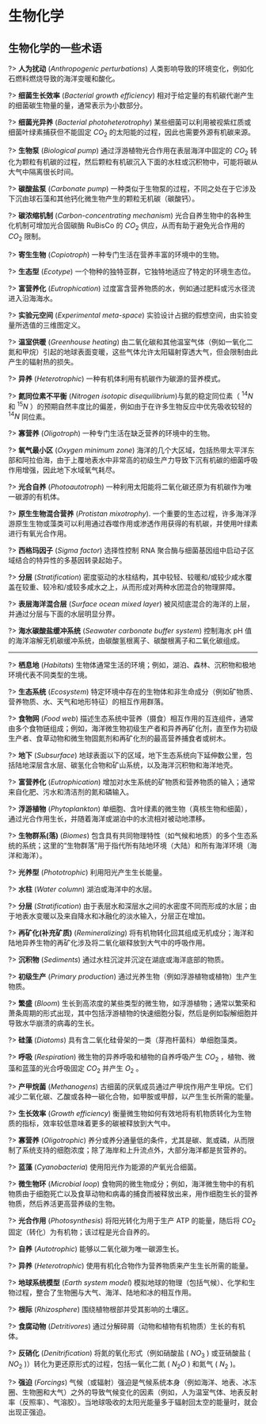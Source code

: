 # 生物化学

## 生物化学的一些术语

?> **人为扰动** (_Anthropogenic perturbations_) 人类影响导致的环境变化，例如化石燃料燃烧导致的海洋变暖和酸化。

?> **细菌生长效率** (_Bacterial growth efficiency_) 相对于给定量的有机碳代谢产生的细菌碳生物量的量，通常表示为小数部分。

?> **细菌光异养** (_Bacterial photoheterotrophy_) 某些细菌可以利用被视紫红质或细菌叶绿素捕获但不能固定 $CO_2$ 的太阳能的过程，因此也需要外源有机碳来源。

?> **生物泵** (_Biological pump_) 通过浮游植物光合作用在表层海洋中固定的 $CO_2$ 转化为颗粒有机碳的过程，然后颗粒有机碳沉入下面的水柱或沉积物中，可能将碳从大气中隔离很长时间。

?> **碳酸盐泵** (_Carbonate pump_) 一种类似于生物泵的过程，不同之处在于它涉及下沉由球石藻和其他钙化微生物产生的颗粒无机碳（碳酸钙）。

?> **碳浓缩机制** (_Carbon-concentrating mechanism_) 光合自养生物中的各种生化机制可增加光合固碳酶 RuBisCo 的 $CO_2$ 供应，从而有助于避免光合作用的 $CO_2$ 限制。

?> **寄生生物** (_Copiotroph_) 一种专门生活在营养丰富的环境中的生物。

?> **生态型** (_Ecotype_) 一个物种的独特亚群，它独特地适应了特定的环境生态位。

?> **富营养化** (_Eutrophication_) 过度富含营养物质的水，例如通过肥料或污水径流进入沿海海水。

?> **实验元空间** (_Experimental meta-space_) 实验设计占据的假想空间，由实验变量所选值的三维图定义。

?> **温室供暖** (_Greenhouse heating_) 由二氧化碳和其他温室气体（例如一氧化二氮和甲烷）引起的地球表面变暖，这些气体允许太阳辐射穿透大气，但会限制由此产生的辐射热的损失。

?> **异养** (_Heterotrophic_) 一种有机体利用有机碳作为碳源的营养模式。

?> **氮同位素不平衡** (_Nitrogen isotopic disequilibrium_)与氮的稳定同位素（ $^{14}N$ 和 $^{15}N$ ）的预期自然丰度比的偏差，例如由于在许多生物反应中优先吸收较轻的 $^{14}N$ 同位素。

?> **寡营养** (_Oligotroph_) 一种专门生活在缺乏营养的环境中的生物。

?> **氧气最小区** (_Oxygen minimum zone_) 海洋的几个大区域，包括热带太平洋东部和阿拉伯海，由于上覆地表水中非常高的初级生产力导致下沉有机碳的细菌呼吸作用增强，因此地下水域氧气耗尽。

?> **光合自养** (_Photoautotroph_) 一种利用太阳能将二氧化碳还原为有机碳作为唯一碳源的有机体。

?> **原生生物混合营养** (_Protistan mixotrophy_). 一个重要的生态过程，许多海洋浮游原生生物或藻类可以利用通过吞噬作用或渗透作用获得的有机碳，并使用叶绿素进行有氧光合作用。

?> **西格玛因子** (_Sigma factor_) 选择性控制 RNA 聚合酶与细菌基因组中启动子区域结合的特异性的多基因转录起始子。

?> **分层** (_Stratification_) 密度驱动的水柱结构，其中较轻、较暖和/或较少咸水覆盖在较重、较冷和/或较多咸水之上，从而形成对两种水团混合的物理屏障。

?> **表层海洋混合层** (_Surface ocean mixed layer_) 被风彻底混合的海洋的上层，并通过分层与下面的水层明显分界。

?> **海水碳酸盐缓冲系统** (_Seawater carbonate buffer system_) 控制海水 pH 值的海洋溶解无机碳缓冲系统，由碳酸氢根离子、碳酸根离子和二氧化碳组成。

---

?> **栖息地** (_Habitats_) 生物体通常生活的环境；例如，湖泊、森林、沉积物和极地环境代表不同类型的生境。

?> **生态系统** (_Ecosystem_) 特定环境中存在的生物体和非生命成分（例如矿物质、营养物质、水、天气和地形特征）的相互作用群落。

?> **食物网** (_Food web_) 描述生态系统中营养（摄食）相互作用的互连组件，通常由多个食物链组成；例如，海洋微生物初级生产者和异养再矿化剂，直至作为初级生产者、食草动物和微生物固氮剂和再矿化剂的最高营养捕食者或树木。

?> **地下** (_Subsurface_) 地球表面以下的区域，地下生态系统向下延伸数公里，包括陆地深层含水层、碳氢化合物和矿山系统，以及海洋沉积物和海洋地壳。

?> **富营养化** (_Eutrophication_) 增加对水生系统的矿物质和营养物质的输入；通常来自化肥、污水和清洁剂的氮和磷输入。

?> **浮游植物** (_Phytoplankton_) 单细胞、含叶绿素的微生物（真核生物和细菌），通过光合作用生长，并随着海洋或湖泊中的水流相对被动地漂移。

?> **生物群系(落)** (_Biomes_) 包含具有共同物理特性（如气候和地质）的多个生态系统的系统；这里的“生物群落”用于指代所有陆地环境（大陆）和所有海洋环境（海洋和海洋）。

?> **光养型** (_Phototrophic_) 利用阳光产生生长能量。

?> **水柱** (_Water column_) 湖泊或海洋中的水层。

?> **分层** (_Stratification_) 由于表层水和深层水之间的水密度不同而形成的水层；由于地表水变暖以及来自降水和冰融化的淡水输入，分层正在增加。

?> **再矿化(补充矿质)** (_Remineralizing_) 将有机物转化回其组成无机成分；海洋和陆地异养生物的再矿化涉及将二氧化碳释放到大气中的呼吸作用。

?> **沉积物** (_Sediments_) 通过水柱沉淀并沉淀在湖底或海洋底部的物质。

?> **初级生产** (_Primary production_) 通过光养生物（例如浮游植物或植物）生产生物质。

?> **繁盛** (_Bloom_) 生长到高浓度的某些类型的微生物，如浮游植物；通常以繁荣和萧条周期的形式出现，其中包括浮游植物的快速细胞分裂，然后是例如裂解细胞并导致水华崩溃的病毒的生长。

?> **硅藻** (_Diatoms_) 具有含二氧化硅骨架的一类（芽孢杆菌科）单细胞藻类。

?> **呼吸** (_Respiration_) 微生物的异养呼吸和植物的自养呼吸产生 $CO_2$ ，植物、微藻和蓝藻的光合呼吸固定 $CO_2$ 并产生 $O_2$ 。

?> **产甲烷菌** (_Methanogens_) 古细菌的厌氧成员通过产甲烷作用产生甲烷。它们减少二氧化碳、乙酸或各种一碳化合物，如甲胺或甲醇，以产生生长所需的能量。

?> **生长效率** (_Growth efficiency_) 衡量微生物如何有效地将有机物质转化为生物质的指标，效率较低意味着更多的碳被释放到大气中。

?> **寡营养** (_Oligotrophic_) 养分或养分通量低的条件，尤其是碳、氮或磷，从而限制了系统支持的细胞浓度；除了海岸和上升流点外，大部分海洋都是贫营养的。

?> **蓝藻** (_Cyanobacteria_) 使用阳光作为能源的产氧光合细菌。

?> **微生物环** (_Microbial loop_) 食物网的微生物成分；例如，海洋微生物中的有机物质由于细胞死亡以及食草动物和病毒的捕食而被释放出来，用作细胞生长的营养物质，然后养活更高营养级的生物。

?> **光合作用** (_Photosynthesis_) 将阳光转化为用于生产 ATP 的能量，随后将 $CO_2$ 固定（转化）为有机物；该过程是光合自养的。

?> **自养** (_Autotrophic_) 能够以二氧化碳为唯一碳源生长。

?> **异养** (_Heterotrophic_) 使用有机化合物作为营养物质来产生生长所需的能量。

?> **地球系统模型** (_Earth system model_) 模拟地球的物理（包括气候）、化学和生物过程，整合了生物圈与大气、海洋、陆地和冰的相互作用。

?> **根际** (_Rhizosphere_) 围绕植物根部并受其影响的土壤区。

?> **食腐动物** (_Detritivores_) 通过分解碎屑（动物和植物有机物质）生长的有机体。

?> **反硝化** (_Denitrification_) 将氮的氧化形式（例如硝酸盐 ( $NO_3$ ) 或亚硝酸盐 ( $NO_2$ )）转化为更还原形式的过程，包括一氧化二氮 ( $N_2O$ ) 和氮气 ( $N_2$ )。

?> **强迫** (_Forcings_) 气候（或辐射）强迫是气候系统本身（例如海洋、地表、冰冻圈、生物圈和大气）之外的导致气候变化的因素（例如，人为温室气体、地表反射率（反照率）、气溶胶）。当地球吸收的太阳光能量多于辐射回太空的能量时，就会出现正强迫。
